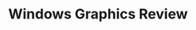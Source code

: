 ---
title: "Windows Graphics Review"
videoId: "w7ay7QXmo_o"
markers:
    "1:09": "Brief overview of the week's work."
    "2:13": "Capture card considered unneccesary?"
    "3:07": "Value of HREDRAW and VREDRAW"
    "4:48": "Helping the compiler optimize by avoiding unnecessary pointers"
    "6:30": "Explanation of pointer aliasing"
    "11:44": "What difference does it make if I put a declaration inside a loop instead of outside it?"
    "18:30": "Where to get Liberation Mono, the font Casey uses."
    "19:34": "Dealing with global variables more cleanly by bundling them up into structures"
    "28:58": "Making a global backbuffer"
    "29:59": "Explanation of Access Violations"
    "33:16": "Aside about types of errors you find in code"
    "37:12": "GetWindowDimension() created"
    "41:02": "Why keep using Width/Height instead of win32_window_dimension?"
    "43:38": "Changing the backbuffer to be fixed size"
    "47:17": "Full step-through with in-depth analyis of program behavior"
    "52:44": "Deep dive on the size of the stack"
    "55:50": "STACK OVERFLOW ACHIEVED"
    "1:01:45": "Step-through resumed"
    "1:23:35": "Start of Q&A"
    "1:24:06": "Would it be a good or bad idea to get one DeviceContext at the beginning of the program and use that for every iteration of the main loop?"
    "1:26:06": "Chihuahua on speed confirmed"
    "1:26:22": "Why do you tell Windows you handle messages you don't really handle?"
    "1:29:06": "I believe SetStretchBltMode() will allow you to get better quality stretching."
    "1:29:40": "Can you please explain pointer aliasing again?"
    "1:45:47": "SHAME OWL for pointer aliasing explanation fail"
    "1:49:26": "Proper pointer aliasing explanation"
    "1:57:22": "I was under the impression that the stack always grows downwards on little endian architectures, is that not true?"
    "1:58:10": "Can you post interesting e-mails you get to the site?"
    "1:58:31": "The compiler is allowed to, and actually does, assume that two pointers to different types never alias unless one of the types is char or unsigned char"
    "1:59:46": "Win32DisplayBufferInWindow() is taking four unused parameters. WM_PAINT is the only part where we pass those, but we never use them. Will that change?"
    "2:01:02": "Wouldn't it be better to keep comments in the code about the explanations you do?"
    "2:01:27": "Why have BytesPerPixel as a variable? Do you expect it to have different values?"
    "2:03:04": "On the uselessness of const"
---